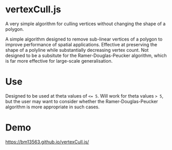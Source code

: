 # vertexCull.js
A very simple algorithm for culling vertices without changing the shape of a polygon.

A simple algorithm designed to remove sub-linear vertices of a polygon to improve performance of spatial applications. Effective at preserving the shape of a polyline while substantially decreasing vertex count.  Not designed to be a subsitute for the Ramer-Douglas-Peucker algorithm, which is far more effective for large-scale generalisation.

# Use
Designed to be used at theta values of ```<= 5```. Will work for theta values ```> 5```, but the user may want to consider whether the Ramer-Douglas-Peucker algorithm is more appropriate in such cases.
# Demo
https://bm13563.github.io/vertexCull.js/
